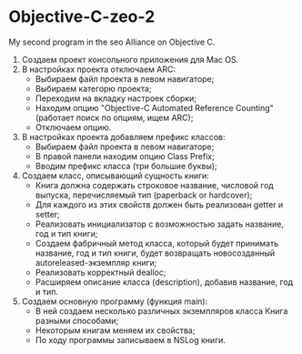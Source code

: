 # Objective-C-zeo-2
My second program in the seo Alliance on Objective C.

1. Создаем проект консольного приложения для Mac OS.
2. В настройках проекта отключаем ARC:
	- Выбираем файл проекта в левом навигаторе;
	- Выбираем категорю проекта;
	- Переходим на вкладку настроек сборки;
	- Находим опцию "Objective-C Automated Reference Counting" (работает поиск по опциям, ищем ARC);
	- Отключаем опцию.
3. В настройках проекта добавляем префикс классов:
	- Выбираем файл проекта в левом навигаторе;
	- В правой панели находим опцию Class Prefix;
	- Вводим префикс класса (три большие буквы);
4. Создаем класс, описывающий сущность книги:
	- Книга должна содержать строковое название, числовой год выпуска, перечисляемый тип (paperback or hardcover);
	- Для каждого из этих свойств должен быть реализован getter и setter;
	- Реализовать инициализатор c возможностью задать название, год и тип книги;
	- Создаем фабричный метод класса, который будет принимать название, год и тип книги, будет возвращать новосозданный autoreleased-экземпляр книги;
	- Реализовать корректный dealloc;
	- Расширяем описание класса (description), добавив название, год и тип.
5. Создаем основную программу (функция main):
	- В ней создаем несколько различных экземпляров класса Книга разными способами;
	- Некоторым книгам меняем их свойства;
	- По ходу программы записываем в NSLog книги.
